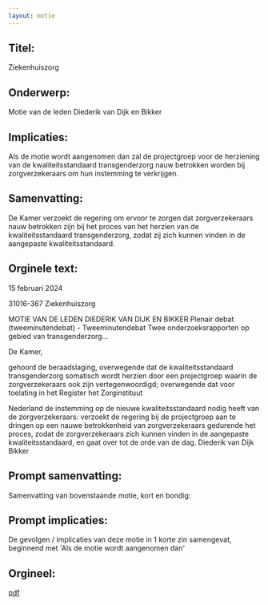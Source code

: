 ```yaml
---
layout: motie
---
```

## Titel:
Ziekenhuiszorg
## Onderwerp:
Motie van de leden Diederik van Dijk en Bikker
## Implicaties:
Als de motie wordt aangenomen dan zal de projectgroep voor de herziening van de kwaliteitsstandaard transgenderzorg nauw betrokken worden bij zorgverzekeraars om hun instemming te verkrijgen.
## Samenvatting:
De Kamer verzoekt de regering om ervoor te zorgen dat zorgverzekeraars nauw betrokken zijn bij het proces van het herzien van de kwaliteitsstandaard transgenderzorg, zodat zij zich kunnen vinden in de aangepaste kwaliteitsstandaard.
## Orginele text:


15 februari 2024

31016-367
Ziekenhuiszorg

MOTIE VAN DE LEDEN DIEDERIK VAN DIJK EN BIKKER
Plenair debat (tweeminutendebat) - Tweeminutendebat Twee onderzoeksrapporten op gebied van transgenderzorg...

De Kamer,

gehoord de beraadslaging,
overwegende dat de kwaliteitsstandaard transgenderzorg somatisch
wordt herzien door een projectgroep waarin de zorgverzekeraars ook zijn
vertegenwoordigd;
overwegende dat voor toelating in het Register het Zorginstituut

Nederland de instemming op de nieuwe kwaliteitsstandaard nodig heeft
van de zorgverzekeraars:
verzoekt de regering bij de projectgroep aan te dringen op een nauwe
betrokkenheid van zorgverzekeraars gedurende het proces, zodat de
zorgverzekeraars zich kunnen vinden in de aangepaste
kwaliteitsstandaard,
en gaat over tot de orde van de dag.
Diederik van Dijk
Bikker


## Prompt samenvatting:
Samenvatting van bovenstaande motie, kort en bondig:


## Prompt implicaties:
De gevolgen / implicaties van deze motie in 1 korte zin samengevat, beginnend met 'Als de motie wordt aangenomen dan' 

## Orgineel:
[pdf](https://gegevensmagazijn.tweedekamer.nl/OData/v4/2.0/Document(0a24c346-5c39-444e-8353-7c3b021beb15)/resource)

